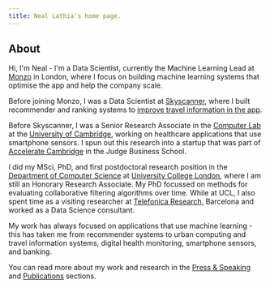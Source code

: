 ```yaml
---
title: Neal Lathia's home page.
---
```


## About
Hi, I'm Neal - I'm a Data Scientist, currently the Machine Learning Lead at [Monzo](https://monzo.com/) in London, where I focus on building machine learning systems that optimise the app and help the company scale.

Before joining Monzo, I was a Data Scientist at [Skyscanner](http://skyscanner.net/), where I built recommender and ranking systems to [improve travel information in the app](https://medium.com/@neal_lathia/five-lessons-from-building-machine-learning-systems-d703162846ad). 

Before Skyscanner, I was a Senior Research Associate in the [Computer Lab](https://www.cl.cam.ac.uk/research/srg/netos/people/) at the [University of Cambridge](https://www.cam.ac.uk/), working on healthcare applications that use smartphone sensors. I spun out this research into a startup that was part of [Accelerate Cambridge](https://www.jbs.cam.ac.uk/entrepreneurship/programmes/accelerate-cambridge/) in the Judge Business School.

I did my MSci, PhD, and first postdoctoral research position in the [Department of Computer Science](http://www.cs.ucl.ac.uk/home/) at [University College London](https://www.ucl.ac.uk/), where I am still an Honorary Research Associate. My PhD focussed on methods for evaluating collaborative filtering algorithms over time. While at UCL, I also spent time as a visiting researcher at [Telefonica Research](http://www.tid.es/), Barcelona and worked as a Data Science consultant.

My work has always focused on applications that use machine learning - this has taken me from recommender systems to urban computing and travel information systems, digital health monitoring, smartphone sensors, and banking.

You can read more about my work and research in the [Press & Speaking](http://nlathia.github.io/public.html) and [Publications](http://nlathia.github.io/publications.html) sections. 

